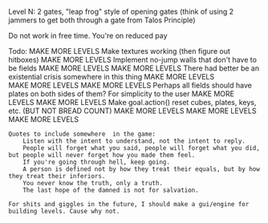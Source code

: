 Level N: 2 gates, "leap frog" style of opening gates (think of using 2 jammers to get both through a gate from Talos Principle)

Do not work in free time. You're on reduced pay

Todo: 
	MAKE MORE LEVELS
	Make textures working (then figure out hitboxes)
	MAKE MORE LEVELS
	Implement no-jump walls that don't have to be fields
	MAKE MORE LEVELS
	<!-- Reset level on death -->
	MAKE MORE LEVELS
	There had better be an existential crisis somewhere in this thing
	MAKE MORE LEVELS	
	<!-- Perhaps an innate reset function within each world level? -->
	MAKE MORE LEVELS
	<!-- Perhaps put the entire world data object into its own file, just for simpler level design. 
		Make world.js purely for rendering
		Make entities.js purely for interactions (it's OK if this and world have some overlap)
		Make a new data.js purely for storing world data -->
	MAKE MORE LEVELS
	Perhaps all fields should have plates on both sides of them? For simplicity to the user
	MAKE MORE LEVELS
	<!-- Make fields work possible to work based on multiple pressure plates where only one has to be open -->
	MAKE MORE LEVELS
	Make goal.action() reset cubes, plates, keys, etc. (BUT NOT BREAD COUNT)
	MAKE MORE LEVELS
	<!-- Implement quotes -->
	MAKE MORE LEVELS
	<!-- Implement snowman style banner announcements (useful for quotes given on picking up bread) -->
	MAKE MORE LEVELS


	Quotes to include somewhere  in the game:
		Listen with the intent to understand, not the intent to reply.
		People will forget what you said, people will forget what you did, but people will never forget how you made them feel.
		If you're going through hell, keep going.
		A person is defined not by how they treat their equals, but by how they treat their inferiors.
		You never know the truth, only a truth.
		The last hope of the damned is not for salvation.

	For shits and giggles in the future, I should make a gui/engine for building levels. Cause why not.